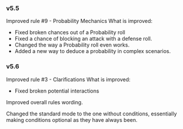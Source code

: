 ### v5.5

Improved rule #9 - Probability Mechanics
What is improved:

* Fixed broken chances out of a Probability roll
* Fixed a chance of blocking an attack with a defense roll.
* Changed the way a Probability roll even works.
* Added a new way to deduce a probability in complex scenarios.





### v5.6

Improved rule #3 - Clarifications
What is improved:

* Fixed broken potential interactions

Improved overall rules wording.

Changed the standard mode to the one without conditions, essentially making conditions optional as they have always been.

